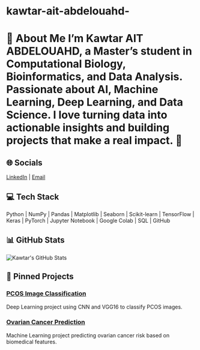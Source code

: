 # kawtar-ait-abdelouahd-
# 💫 About Me I’m **Kawtar AIT ABDELOUAHD**, a Master’s student in Computational Biology, Bioinformatics, and Data Analysis.   Passionate about **AI, Machine Learning, Deep Learning, and Data Science**.   I love turning data into actionable insights and building projects that make a real impact. 🚀   

## 🌐 Socials
[LinkedIn](www.linkedin.com/in/kawtar-ait-abdelouahd) | [Email](kaitabdelouahd@gmail.com)  

## 💻 Tech Stack
Python | NumPy | Pandas | Matplotlib | Seaborn | Scikit-learn | TensorFlow | Keras | PyTorch | Jupyter Notebook | Google Colab | SQL | GitHub  

## 📊 GitHub Stats
![Kawtar's GitHub Stats](https://github-readme-stats.vercel.app/api?username=KawtarAITABDELOUAHD&show_icons=true&theme=radical)  

## 📌 Pinned Projects
### [PCOS Image Classification](https://github.com/KawtarAITABDELOUAHD/pcos-image-classification)  
Deep Learning project using CNN and VGG16 to classify PCOS images.  

### [Ovarian Cancer Prediction](https://github.com/KawtarAITABDELOUAHD/ovarian-cancer-prediction)  
Machine Learning project predicting ovarian cancer risk based on biomedical features.  

